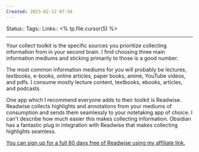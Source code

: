 ```yaml
---
Created: 2023-02-12 07:56
---
```

Status:: 
Tags:: 
Links:: <% tp.file.cursor(5) %>
___

Your collect toolkit is the specific sources you prioritize collecting information from in your second brain. I find choosing three main information mediums and sticking primarily to those is a good number.

The most common information mediums for you will probably be lectures, textbooks, e-books, online articles, paper books, anime, YouTube videos, and pdfs. I consume mostly lecture content, textbooks, ebooks, articles, and podcasts.

One app which I recommend everyone adds to their toolkit is Readwise. Readwise collects highlights and annotations from your mediums of consumption and sends them seamlessly to your notetaking app of choice. I can't describe how much easier this makes collecting information. Obsidian has a fantastic plug in integration with Readwise that makes collecting highlights seamless.

[You can sign up for a full 60 days free of Readwise using my affiliate link.](https://readwise.io/aidanhelfant/)